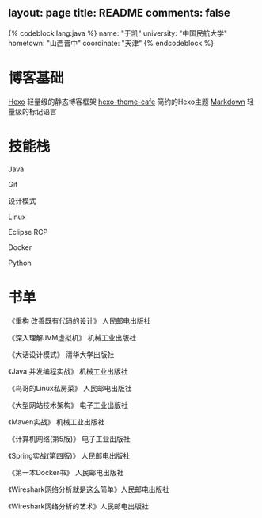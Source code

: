 layout: page
title: README
comments: false
---
{% codeblock lang:java %}
 name: "于凯"
 university: "中国民航大学"
 hometown: "山西晋中"
 coordinate: "天津"
{% endcodeblock %}

# 博客基础

[Hexo](https://hexo.io/) 轻量级的静态博客框架
[hexo-theme-cafe](https://github.com/giscafer/hexo-theme-cafe/) 简约的Hexo主题
[Markdown](https://www.gitbook.com/book/noahsoft/-makedown/details) 轻量级的标记语言

# 技能栈

Java

Git

设计模式

Linux

Eclipse RCP

Docker

Python

# 书单

《重构 改善既有代码的设计》  人民邮电出版社

《深入理解JVM虚拟机》  机械工业出版社

《大话设计模式》  清华大学出版社  

《Java 并发编程实战》 机械工业出版社

《鸟哥的Linux私房菜》 人民邮电出版社
 
《大型网站技术架构》 电子工业出版社

《Maven实战》 机械工业出版社

《计算机网络(第5版)》 电子工业出版社

《Spring实战(第四版)》 人民邮电出版社

《第一本Docker书》 人民邮电出版社

《Wireshark网络分析就是这么简单》人民邮电出版社

《Wireshark网络分析的艺术》人民邮电出版社
